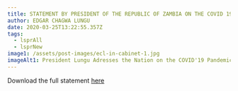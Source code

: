 ```yaml
---
title: STATEMENT BY PRESIDENT OF THE REPUBLIC OF ZAMBIA ON THE COVID 19 PANDEMIC
author: EDGAR CHAGWA LUNGU
date: 2020-03-25T13:22:55.357Z
tags:
  - lsprAll
  - lsprNew
image1: /assets/post-images/ecl-in-cabinet-1.jpg
imageAlt1: President Lungu Adresses the Nation on the COVID'19 Pandemic
---
```

Download the full statement [here](\assets\documents\statements\STATEMENT-PRESIDENT-LUNGU-ADDRESSES-NATION-ON-COVID-19FINAL.pdf)